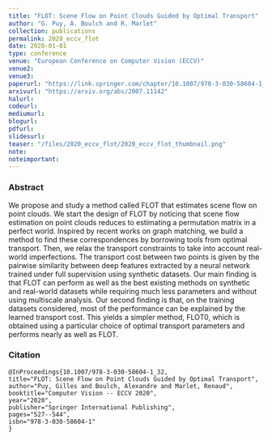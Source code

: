 ```yaml
---
title: "FLOT: Scene Flow on Point Clouds Guided by Optimal Transport"
author: "G. Puy, A. Boulch and R. Marlet"
collection: publications
permalink: 2020_eccv_flot
date: 2020-01-01
type: conference
venue: "European Conference on Computer Vision (ECCV)"
venue2: 
venue3:
paperurl: "https://link.springer.com/chapter/10.1007/978-3-030-58604-1_32"
arxivurl: "https://arxiv.org/abs/2007.11142"
halurl: 
codeurl: 
mediumurl: 
blogurl: 
pdfurl: 
slidesurl: 
teaser: "/files/2020_eccv_flot/2020_eccv_flot_thumbnail.png"
note:
noteimportant: 
---
```


### Abstract

We propose and study a method called FLOT that estimates scene flow on point clouds. We start the design of FLOT by noticing that scene flow estimation on point clouds reduces to estimating a permutation matrix in a perfect world. Inspired by recent works on graph matching, we build a method to find these correspondences by borrowing tools from optimal transport. Then, we relax the transport constraints to take into account real-world imperfections. The transport cost between two points is given by the pairwise similarity between deep features extracted by a neural network trained under full supervision using synthetic datasets. Our main finding is that FLOT can perform as well as the best existing methods on synthetic and real-world datasets while requiring much less parameters and without using multiscale analysis. Our second finding is that, on the training datasets considered, most of the performance can be explained by the learned transport cost. This yields a simpler method, FLOT0, which is obtained using a particular choice of optimal transport parameters and performs nearly as well as FLOT.

### Citation

```
@InProceedings{10.1007/978-3-030-58604-1_32,
title="FLOT: Scene Flow on Point Clouds Guided by Optimal Transport",
author="Puy, Gilles and Boulch, Alexandre and Marlet, Renaud",
booktitle="Computer Vision -- ECCV 2020",
year="2020",
publisher="Springer International Publishing",
pages="527--544",
isbn="978-3-030-58604-1"
}
```

